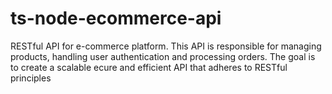 # ts-node-ecommerce-api
RESTful API for e-commerce platform. This API is responsible for managing products, handling user authentication and processing orders. The goal is to create a scalable ecure and efficient API that adheres to RESTful principles

